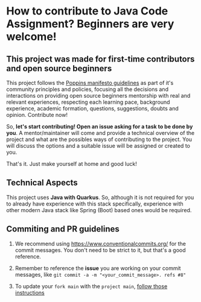 # How to contribute to Java Code Assignment? Beginners are very welcome!

## This project was made for first-time contributors and open source beginners

This project follows the [Poppins manifesto guidelines](github.com/bancodobrasil/poppins/) as part of it's community principles and policies, focusing all the decisions and interactions on providing open source beginners mentorship with real and relevant experiences, respecting each learning pace, background experience, academic formation, questions, suggestions, doubts and opinion.
Contribute now!

So, **let's start contributing! Open an issue asking for a task to be done by you**. A mentor/maintainer will come and provide a technical overview of the project and what are the possibles ways of contributing to the project. You will discuss the options and a suitable issue will be assigned or created to you.

That's it. Just make yourself at home and good luck!

## Technical Aspects

This project uses **Java with Quarkus**. So, although it is not required for you to already have experience with this stack specifically, experience with other modern Java stack like Spring (Boot) based ones would be required.

## Commiting and PR guidelines

1. We recommend using https://www.conventionalcommits.org/ for the commit messages. You don't need to be strict to it, but that's a good reference.

1. Remember to reference the **issue** you are working on your commit messages, like `git commit -a -m "<your_commit_message>. refs #8"`

1. To update your `fork main` with the `project main`, [follow those instructions](https://gist.github.com/Chaser324/ce0505fbed06b947d962)
